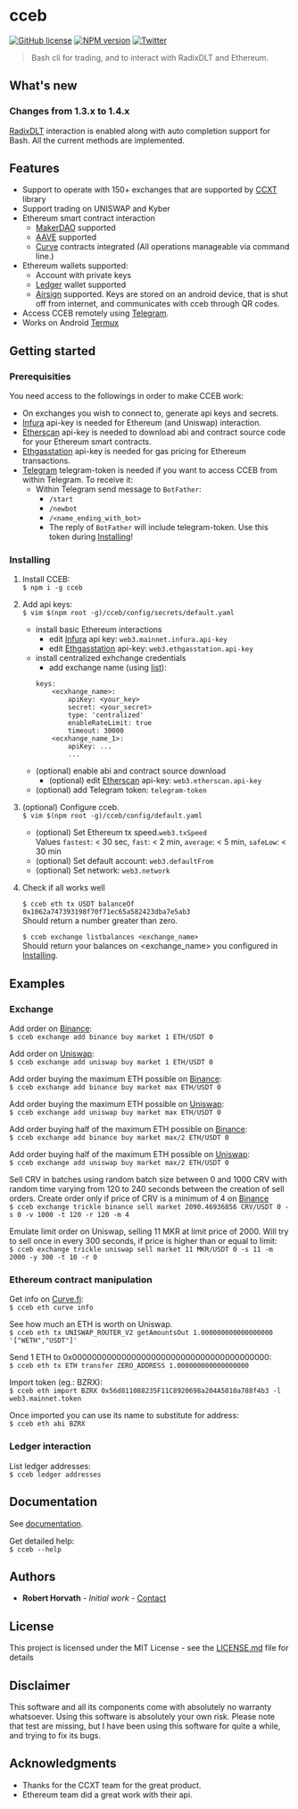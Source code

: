 # cceb
[![GitHub license](https://img.shields.io/github/license/r001/cceb)](https://github.com/r001/cceb/blob/main/LICENSE)
[![NPM version](https://img.shields.io/npm/v/cceb.svg?style=flat)](https://www.npmjs.org/package/cceb)
[![Twitter](https://img.shields.io/twitter/url?url=https%3A%2F%2Ftwitter.com%2Fcceb08733804)](https://twitter.com/intent/tweet?text=Wow:&url=https%3A%2F%2Ftwitter.com%2Fcceb08733804)

> Bash cli for trading, and to interact with RadixDLT and Ethereum.

## What's new 
### Changes from 1.3.x to 1.4.x

[RadixDLT](https://www.radixdlt.com) interaction is enabled along with auto completion support for Bash. All the current methods are implemented. 

## Features

* Support to operate with 150+ exchanges that are supported by [CCXT](https://github.com/ccxt/ccxt) library
* Support trading on UNISWAP and Kyber
* Ethereum smart contract interaction
	* [MakerDAO](https://www.makerdao.com) supported
	* [AAVE](https://github.com/ccxt/ccxt) supported
	* [Curve](https://curve.fi) contracts integrated (All operations manageable via command line.)
* Ethereum wallets supported:
	* Account with private keys
	* [Ledger](https://www.ledger.com/) wallet supported
	* [Airsign](https://github.com/r001/airsign) supported. Keys are stored on an android device, that is shut off from internet, and communicates with cceb through QR codes.
* Access CCEB remotely using [Telegram](https://telegram.org).
* Works on Android [Termux](https://termux.com/)

## Getting started

### Prerequisities
You need access to the followings in order to make CCEB work:
* On exchanges you wish to connect to, generate api keys and secrets.
* [Infura](https://infura.io) api-key is needed for Ethereum (and Uniswap) interaction.
* [Etherscan](https://etherscan.io/) api-key is needed to download abi and contract source code for your Ethereum smart contracts.
* [Ethgasstation](https://ethgasstation.info/) api-key is needed for gas pricing for Ethereum transactions.
* [Telegram](https://telegram.org) telegram-token is needed if you want to access CCEB from within Telegram. To receive it:
	- Within Telegram send message to `BotFather`:
		- `/start`
		- `/newbot`
		- `/<name_ending_with_bot>`
		- The reply of `BotFather` will include telegram-token. Use this token during [Installing](#installing)!

### Installing

1. Install CCEB:  
`$ npm i -g cceb`
2. Add api keys:  
`$ vim $(npm root -g)/cceb/config/secrets/default.yaml`
	- install basic Ethereum interactions
		- edit [Infura](https://infura.io) api key: `web3.mainnet.infura.api-key`
		- edit [Ethgasstation](https://ethgasstation.info) api-key: `web3.ethgasstation.api-key`
	- install centralized exhchange credentials
		- add exchange name (using [list](https://github.com/ccxt/ccxt)):
		```
		keys:
			<ecxhange_name>:	
				apiKey: <your_key>
				secret: <your_secret>
				type: 'centralized'
				enableRateLimit: true
				timeout: 30000
			<ecxhange_name_1>:
				apiKey: ...
				...
		```
	- (optional) enable abi and contract source download
		- (optional) edit [Etherscan](https://etherscan.io) api-key: `web3.etherscan.api-key`
	- (optional) add Telegram token: `telegram-token`
3. (optional) Configure cceb.  
`$ vim $(npm root -g)/cceb/config/default.yaml`
	- (optional) Set Ethereum tx speed.`web3.txSpeed`   
		Values `fastest`: < 30 sec, `fast`: < 2 min, `average`: < 5 min, `safeLow`: < 30 min
	- (optional) Set default account: `web3.defaultFrom`
	- (optional) Set network: `web3.network`
4. Check if all works well

	`$ cceb eth tx USDT balanceOf 0x1062a747393198f70f71ec65a582423dba7e5ab3`  
  Should return a number greater than zero.

	`$ cceb exchange listbalances <exchange_name>`   
	Should return your balances on <exchange_name> you configured in [Installing](#installing).  

## Examples

### Exchange

Add order on [Binance](https://www.binance.com):  
`$ cceb exchange add binance buy market 1 ETH/USDT 0`  

Add order on [Uniswap](https://app.uniswap.org/#/swap):  
`$ cceb exchange add uniswap buy market 1 ETH/USDT 0`  

Add order buying the maximum ETH possible on [Binance](https://www.binance.com):  
`$ cceb exchange add binance buy market max ETH/USDT 0`  

Add order buying the maximum ETH possible on [Uniswap](https://app.uniswap.org/#/swap):  
`$ cceb exchange add uniswap buy market max ETH/USDT 0`  

Add order buying half of the maximum ETH possible on [Binance](https://www.binance.com):  
`$ cceb exchange add binance buy market max/2 ETH/USDT 0`  

Add order buying half of the maximum ETH possible on [Uniswap](https://app.uniswap.org/#/swap):  
`$ cceb exchange add uniswap buy market max/2 ETH/USDT 0`  

Sell CRV in batches using random batch size between 0 and 1000 CRV with random time varying from 120 to 240 seconds between the creation of sell orders. Create order only if price of CRV is a minimum of 4 on [Binance](https://www.binance.com)  
`$ cceb exchange trickle binance sell market 2090.46936856 CRV/USDT 0 -s 0 -v 1000 -t 120 -r 120 -m 4`  

Emulate limit order on Uniswap, selling 11 MKR at limit price of 2000. Will try to sell once in every 300 seconds, if price is higher than or equal to limit:  
`$ cceb exchange trickle uniswap sell market 11 MKR/USDT 0 -s 11 -m 2000 -y 300 -t 10 -r 0`  

### Ethereum contract manipulation

Get info on [Curve.fi](https://www.curve.fi):  
`$ cceb eth curve info`  

See how much an ETH is worth on Uniswap.  
`$ cceb eth tx UNISWAP_ROUTER_V2 getAmountsOut 1.000000000000000000 '["WETH","USDT"]'`  

Send 1 ETH to 0x0000000000000000000000000000000000000000:  
`$ cceb eth tx ETH transfer ZERO_ADDRESS 1.000000000000000000`  

Import token (eg.: BZRX):  
`$ cceb eth import BZRX 0x56d811088235F11C8920698a204A5010a788f4b3 -l web3.mainnet.token`  

Once imported you can use its name to substitute for address:  
`$ cceb eth abi BZRX`  

### Ledger interaction

List ledger addresses:  
`$ cceb ledger addresses`

## Documentation

See [documentation](https://github.com/r001/cceb/blob/main/DOCUMENTATION.md).  

Get detailed help:  
`$ cceb --help`

## Authors
* **Robert Horvath** - *Initial work* - [Contact](https://github.com/r001)  
## License

This project is licensed under the MIT License - see the [LICENSE.md](LICENSE.md) file for details

## Disclaimer

This software and all its components come with absolutely no warranty whatsoever. Using this software is absolutely your own risk. Please note that test are missing, but I have been using this software for quite a while, and trying to fix its bugs.

## Acknowledgments

* Thanks for the CCXT team for the great product.
* Ethereum team did a great work with their api.
